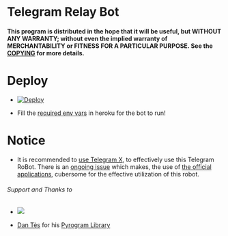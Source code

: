 # Telegram Relay Bot

#### This program is distributed in the hope that it will be useful, but WITHOUT ANY WARRANTY; without even the implied warranty of MERCHANTABILITY or FITNESS FOR A PARTICULAR PURPOSE. See the [COPYING](./COPYING) for more details.

# Deploy

* [![Deploy](https://www.herokucdn.com/deploy/button.svg)](https://heroku.com/deploy?template=https://github.com/adityaprasad502/nightcore)
- Fill the [required env vars](https://github.com/adityaprasad502/nightcore/blob/master/sample_config.env) in heroku for the bot to run!


# Notice

- It is recommended to [use Telegram X](https://telegram.dog/UseTGx/15), to effectively use this Telegram RoBot. 
There is an [ongoing issue](https://github.com/SpEcHiDe/NoPMsBot/issues/4) which makes, the use of [the official applications](https://telegram.dog/apps), cubersome for the effective utilization of this robot.


###### Support and Thanks to

- </a>
  <a href="https://t.me/ZenXender">
  <img src="https://img.shields.io/badge/ZenXender%20Support-blue?style=flat&logo=telegram">
  </a>  
</p>

* [Dan Tès](https://telegram.dog/haskell) for his [Pyrogram Library](https://github.com/pyrogram/pyrogram)
